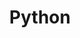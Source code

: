 ---
layout: "writing_by_category"
category: "Python"

# url에 대문자 섞이면 post와 연결이 안됨
permalink: "/writing/category/python/"
## Logo 이미지 경로
# header-img: "assets/owner/hero/archive-bg.jpg"
header-img: "assets/category/python/logo.png"

# header-video: "assets/video/metrix2.mp4"
title: "Python"
---